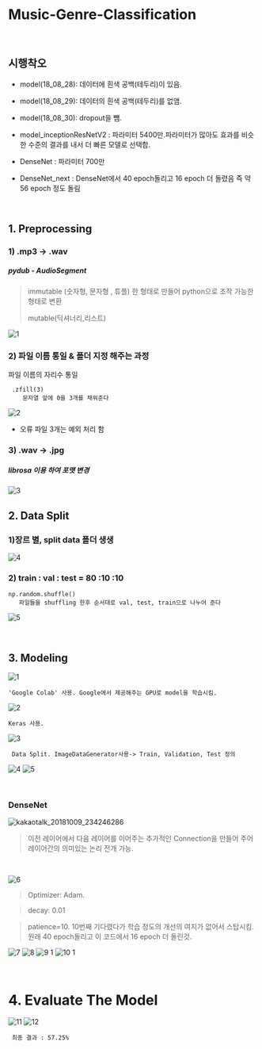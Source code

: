 # Music-Genre-Classification

</br>

## 시행착오

 * model(18_08_28): 데이터에 흰색 공백(테두리)이 있음.
 
 * model(18_08_29): 데이터의 흰색 공백(테두리)를 없앰.
 
 * model(18_08_30): dropout을 뺌.
 
 * model_inceptionResNetV2 : 파라미터 5400만.파라미터가 많아도 효과를 비슷한 수준의 결과를 내서 더 빠른 모델로 선택함.
 
 * DenseNet : 파라미터 700만 
 
 * DenseNet_next : DenseNet에서 40 epoch돌리고 16 epoch 더 돌렸음 즉 약 56 epoch 정도 돌림
 
</br>

## 1. Preprocessing 

### 1) .mp3 -> .wav

##### pydub - AudioSegment 

> immutable (숫자형, 문자형 , 튜플) 한 형태로 만들어 python으로  조작 가능한 형태로 변환
>
> mutable(딕셔너리,리스트)

![1](https://user-images.githubusercontent.com/42205410/46684392-a2b27880-cc2d-11e8-8f7e-5309d7f26bf0.png)


### 2) 파일 이름 통일 & 폴더 지정 해주는 과정

파일 이름의 자리수 통일 

```
 .zfill(3) 
    문자열 앞에 0을 3개를 채워준다 
```

![2](https://user-images.githubusercontent.com/42205410/46684397-a514d280-cc2d-11e8-93ad-dcab2cdd4e43.png)

- 오류 파일 3개는 예외 처리 함 

### 3) .wav -> .jpg

##### librosa 이용 하여 포맷 변경 

![3](https://user-images.githubusercontent.com/42205410/46684399-a645ff80-cc2d-11e8-99e8-5d4232914c68.png)

## 2. Data Split

### 1)장르 별, split data 폴더 생생 

![4](https://user-images.githubusercontent.com/42205410/46684404-a80fc300-cc2d-11e8-9255-961a077bc4ff.png)

### 2) train : val : test = 80 :10 :10 

```
np.random.shuffle()
   파일들을 shuffling 한후 순서대로 val, test, train으로 나누어 준다 
```

![5](https://user-images.githubusercontent.com/42205410/46684405-a9d98680-cc2d-11e8-9fc5-28ed66d161cf.png)

</br>

## 3. Modeling

 
![1](https://user-images.githubusercontent.com/42205410/46679966-ff5c6600-cc22-11e8-8641-220be7b678b4.PNG)

 ```
 'Google Colab' 사용. Google에서 제공해주는 GPU로 model을 학습시킴.
 ```
 
![2](https://user-images.githubusercontent.com/42205410/46679974-04b9b080-cc23-11e8-8bec-c8f30aa477dd.PNG)

 ```
 Keras 사용.
 ```
![3](https://user-images.githubusercontent.com/42205410/46679982-08e5ce00-cc23-11e8-8d38-f00be246e78c.PNG)
```
 Data Split. ImageDataGenerator사용-> Train, Validation, Test 정의
```
 
![4](https://user-images.githubusercontent.com/42205410/46679987-0d11eb80-cc23-11e8-9375-47084736684c.PNG)
![5](https://user-images.githubusercontent.com/42205410/46679991-0edbaf00-cc23-11e8-810d-1f061c5ff073.PNG)

</br>

### DenseNet
![kakaotalk_20181009_234246286](https://user-images.githubusercontent.com/42205410/46678876-983db200-cc20-11e8-9ed7-f14dbb98ee1f.png)

 >이전 레이어에서 다음 레이어를 이어주는 추가적인 Connection을 만들어 주어 레이어간의 의미있는 논리 전개 가능. 

</br>


![6](https://user-images.githubusercontent.com/42205410/46680000-156a2680-cc23-11e8-8851-191a827bed36.PNG)

 > Optimizer: Adam.
 
 > decay: 0.01
 
 > patience=10. 10번째 기다렸다가 학습 정도의 개선의 여지가 없어서 스탑시킴. 원래 40 epoch돌리고 이 코드에서 16 epoch 더 돌린것.

![7](https://user-images.githubusercontent.com/42205410/46680008-1a2eda80-cc23-11e8-8367-2ea363d64827.PNG)
![8](https://user-images.githubusercontent.com/42205410/46680021-1ef38e80-cc23-11e8-99b2-b3006418fcaa.PNG)
![9 1](https://user-images.githubusercontent.com/42205410/46683828-223f4800-cc2c-11e8-9a7e-66b72d893083.jpg)
![10 1](https://user-images.githubusercontent.com/42205410/46683948-75b19600-cc2c-11e8-85f5-128b24a76a79.PNG)

</br>

 # 4. Evaluate The Model

![11](https://user-images.githubusercontent.com/42205410/46680047-2c107d80-cc23-11e8-8e32-4ee475b4300f.PNG)
![12](https://user-images.githubusercontent.com/42205410/46680068-33d02200-cc23-11e8-9f65-ac3326572cf1.PNG)
```
 최종 결과 : 57.25%
```
